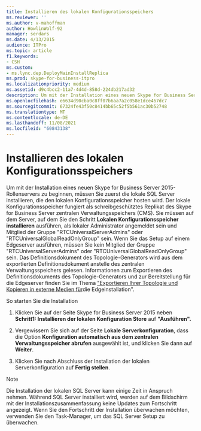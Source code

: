 ```yaml
---
title: Installieren des lokalen Konfigurationsspeichers
ms.reviewer: ''
ms.author: v-mahoffman
author: HowlinWolf-92
manager: serdars
ms.date: 4/13/2015
audience: ITPro
ms.topic: article
f1.keywords:
- CSH
ms.custom:
- ms.lync.dep.DeployMainInstallReplica
ms.prod: skype-for-business-itpro
ms.localizationpriority: medium
ms.assetid: d9c4bcc2-11a7-4d4d-858d-224db217ad32
description: Um mit der Installation eines neuen Skype for Business Server 2015-Rollenservers zu beginnen, müssen Sie zuerst die lokale SQL Server installieren, die den lokalen Konfigurationsspeicher hosten wird. Der lokale Konfigurationsspeicher fungiert als schreibgeschütztes Replikat des Skype for Business Server zentralen Verwaltungsspeichers (CMS). Sie müssen auf dem Server, auf dem Sie den Schritt Lokalen Konfigurationsspeicher installieren ausführen, als lokaler Administrator angemeldet sein und Mitglied der Gruppe "RTCUniversalServerAdmins" oder "RTCUniversalGlobalReadOnlyGroup" sein. Wenn Sie das Setup auf einem Edgeserver ausführen, müssen Sie kein Mitglied der Gruppe "RTCUniversalServerAdmins" oder "RTCUniversalGlobalReadOnlyGroup" sein. Das Definitionsdokument des Topologie-Generators wird aus dem exportierten Definitionsdokument anstelle des zentralen Verwaltungsspeichers gelesen. Informationen zum Exportieren des Definitionsdokuments des Topologie-Generators und zur Bereitstellung für die Edgeserver finden Sie im Thema "Exportieren Ihrer Topologie und Kopieren in externe Medien für die Edgeinstallation".
ms.openlocfilehash: e6634d90cba0c8ff07b6aa7a2c058e1dce467dc7
ms.sourcegitcommit: 67324fe43f50c8414bb65c52f5b561ac30b52748
ms.translationtype: MT
ms.contentlocale: de-DE
ms.lasthandoff: 11/08/2021
ms.locfileid: "60843138"
---
```

# <a name="install-local-configuration-store"></a>Installieren des lokalen Konfigurationsspeichers

Um mit der Installation eines neuen Skype for Business Server 2015-Rollenservers zu beginnen, müssen Sie zuerst die lokale SQL Server installieren, die den lokalen Konfigurationsspeicher hosten wird. Der lokale Konfigurationsspeicher fungiert als schreibgeschütztes Replikat des Skype for Business Server zentralen Verwaltungsspeichers (CMS). Sie müssen auf dem Server, auf dem Sie den Schritt **Lokalen Konfigurationsspeicher installieren** ausführen, als lokaler Administrator angemeldet sein und Mitglied der Gruppe "RTCUniversalServerAdmins" oder "RTCUniversalGlobalReadOnlyGroup" sein. Wenn Sie das Setup auf einem Edgeserver ausführen, müssen Sie kein Mitglied der Gruppe "RTCUniversalServerAdmins" oder "RTCUniversalGlobalReadOnlyGroup" sein. Das Definitionsdokument des Topologie-Generators wird aus dem exportierten Definitionsdokument anstelle des zentralen Verwaltungsspeichers gelesen. Informationen zum Exportieren des Definitionsdokuments des Topologie-Generators und zur Bereitstellung für die Edgeserver finden Sie im Thema ["Exportieren Ihrer Topologie und Kopieren in externe Medien für](/previous-versions/office/lync-server-2013/lync-server-2013-export-your-topology-and-copy-it-to-external-media-for-edge-installation)die Edgeinstallation".

So starten Sie die Installation

1. Klicken Sie auf der Seite Skype for Business Server 2015 neben **Schritt1: Installieren der lokalen Konfiguration Store** auf **"Ausführen".**

2. Vergewissern Sie sich auf der Seite **Lokale Serverkonfiguration**, dass die Option **Konfiguration automatisch aus dem zentralen Verwaltungsspeicher abrufen** ausgewählt ist, und klicken Sie dann auf **Weiter**.

3. Klicken Sie nach Abschluss der Installation der lokalen Serverkonfiguration auf **Fertig stellen**.

> [!NOTE]
> Die Installation der lokalen SQL Server kann einige Zeit in Anspruch nehmen. Während SQL Server installiert wird, werden auf dem Bildschirm mit der Installationszusammenfassung keine Updates zum Fortschritt angezeigt. Wenn Sie den Fortschritt der Installation überwachen möchten, verwenden Sie den Task-Manager, um das SQL Server Setup zu überwachen.
